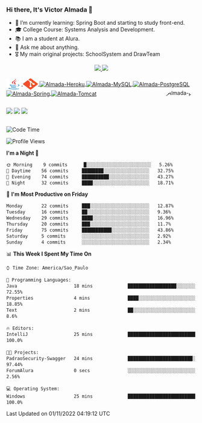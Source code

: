 ### Hi there, It's Victor Almada 👋


- 🌱 I’m currently learning: Spring Boot and starting to study front-end.
- 🎓 College Course: Systems Analysis and Development.
- 📚  I am a student at Alura.
- 💬 Ask me about anything.
- 🎖 My main original projects: SchoolSystem and DrawTeam


<div align="center">
  <a href="https://github.com/Almadavic">
  <img height="180em" src="https://github-readme-stats.vercel.app/api?username=Almadavic&show_icons=true&theme=dracula&include_all_commits=true&count_private=true"/>
  <img height="180em" src="https://github-readme-stats.vercel.app/api/top-langs/?username=Almadavic&layout=compact&langs_count=7&theme=dracula"/>
</div>
<div style="display: inline_block"><br>
  <img align="center" alt="Almada-Java" height="30" width="40" src="https://raw.githubusercontent.com/devicons/devicon/master/icons/java/java-original.svg">
  <img align="center" alt="Almada-Git" height="30" width="40" src="https://raw.githubusercontent.com/devicons/devicon/master/icons/git/git-original.svg">
  <img align="center" alt="Almada-Heroku" height="30" width="40" src="https://cdn.jsdelivr.net/gh/devicons/devicon/icons/heroku/heroku-plain-wordmark.svg" />             
  <img align="center" alt="Almada-MySQL" height="30" width="40" src="https://cdn.jsdelivr.net/gh/devicons/devicon/icons/mysql/mysql-original-wordmark.svg" />
  <img align="center" alt="Almada-PostgreSQL" height="30" width="40" src="https://cdn.jsdelivr.net/gh/devicons/devicon/icons/postgresql/postgresql-plain-wordmark.svg" />
  <img align="center" alt="Almada-Spring" height="30" width="40" src="https://cdn.jsdelivr.net/gh/devicons/devicon/icons/spring/spring-original-wordmark.svg" />
  <img align="center" alt="Almada-Tomcat" height="30" width="40" src="https://cdn.jsdelivr.net/gh/devicons/devicon/icons/tomcat/tomcat-original-wordmark.svg" />
  <img align="right" alt="Almada-pic" height="150" style="border-radius:50px;" src="https://user-images.githubusercontent.com/85299065/185514627-94fcf387-edc6-4c24-88f1-b4873ccd49e9.png">
</div>
  
  ##
 
<div> 
  <a href="https://www.youtube.com/channel/UCUrcUNA90M_ZqLEcQxd3UNA" target="_blank"><img src="https://img.shields.io/badge/YouTube-FF0000?style=for-the-badge&logo=youtube&logoColor=white" target="_blank"></a>
 <a href = "mailto:almadavic@live.com"><img src="https://img.shields.io/badge/-Gmail-%23333?style=for-the-badge&logo=gmail&logoColor=white" target="_blank"></a>
  <a href="https://www.linkedin.com/in/victoralmada/" target="_blank"><img src="https://img.shields.io/badge/-LinkedIn-%230077B5?style=for-the-badge&logo=linkedin&logoColor=white" target="_blank"></a> 
</div>

##

<!--START_SECTION:waka-->
![Code Time](http://img.shields.io/badge/Code%20Time-117%20hrs%207%20mins-blue)

![Profile Views](http://img.shields.io/badge/Profile%20Views-3-blue)

**I'm a Night 🦉** 

```text
🌞 Morning    9 commits      █░░░░░░░░░░░░░░░░░░░░░░░░   5.26% 
🌆 Daytime    56 commits     ████████░░░░░░░░░░░░░░░░░   32.75% 
🌃 Evening    74 commits     ██████████░░░░░░░░░░░░░░░   43.27% 
🌙 Night      32 commits     ████░░░░░░░░░░░░░░░░░░░░░   18.71%

```
📅 **I'm Most Productive on Friday** 

```text
Monday       22 commits     ███░░░░░░░░░░░░░░░░░░░░░░   12.87% 
Tuesday      16 commits     ██░░░░░░░░░░░░░░░░░░░░░░░   9.36% 
Wednesday    29 commits     ████░░░░░░░░░░░░░░░░░░░░░   16.96% 
Thursday     20 commits     ███░░░░░░░░░░░░░░░░░░░░░░   11.7% 
Friday       75 commits     ███████████░░░░░░░░░░░░░░   43.86% 
Saturday     5 commits      ░░░░░░░░░░░░░░░░░░░░░░░░░   2.92% 
Sunday       4 commits      ░░░░░░░░░░░░░░░░░░░░░░░░░   2.34%

```


📊 **This Week I Spent My Time On** 

```text
⌚︎ Time Zone: America/Sao_Paulo

💬 Programming Languages: 
Java                     18 mins             ██████████████████░░░░░░░   72.55% 
Properties               4 mins              ████░░░░░░░░░░░░░░░░░░░░░   18.85% 
Text                     2 mins              ██░░░░░░░░░░░░░░░░░░░░░░░   8.6%

🔥 Editors: 
IntelliJ                 25 mins             █████████████████████████   100.0%

🐱‍💻 Projects: 
PadraoSecurity-Swagger   24 mins             ████████████████████████░   97.44% 
ForumAlura               0 secs              ░░░░░░░░░░░░░░░░░░░░░░░░░   2.56%

💻 Operating System: 
Windows                  25 mins             █████████████████████████   100.0%

```


 Last Updated on 01/11/2022 04:19:12 UTC
<!--END_SECTION:waka-->
